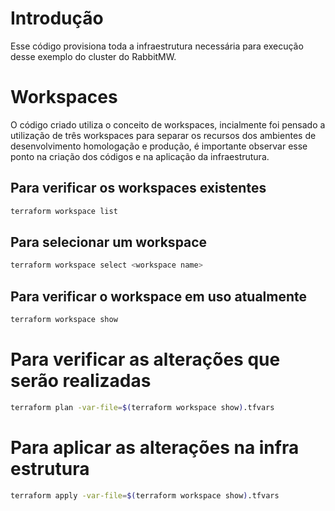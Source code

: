 # Introdução

Esse código provisiona toda a infraestrutura necessária para execução desse exemplo do cluster do RabbitMW.
 

# Workspaces

O código criado utiliza o conceito de workspaces, incialmente foi pensado a utilização de três workspaces para separar os recursos dos ambientes de desenvolvimento homologação e produção, é importante observar esse ponto na criação dos códigos e na aplicação da infraestrutura.

## Para verificar os workspaces existentes

```bash
terraform workspace list
```

## Para selecionar um workspace
```bash
terraform workspace select <workspace name>
```

## Para verificar o workspace em uso atualmente
```bash
terraform workspace show
```

# Para verificar as alterações que serão realizadas

```bash
terraform plan -var-file=$(terraform workspace show).tfvars
```

# Para aplicar as alterações na infra estrutura
```bash
terraform apply -var-file=$(terraform workspace show).tfvars
```